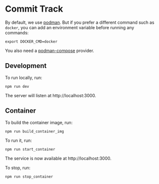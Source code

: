 # Commit Track

By default, we use [podman][]. But if you prefer a different command such as
`docker`, you can add an environment variable before running any commands:

    export DOCKER_CMD=docker

You also need a [podman-compose][] provider.

## Development

To run locally, run:

    npm run dev

The server will listen at http://localhost:3000.

## Container

To build the container image, run:

    npm run build_container_img

To run it, run:

    npm run start_container

The service is now available at http://localhost:3000.

To stop, run:

    npm run stop_container

[podman]: https://podman.io/
[podman-compose]: https://docs.podman.io/en/latest/markdown/podman-compose.1.html
